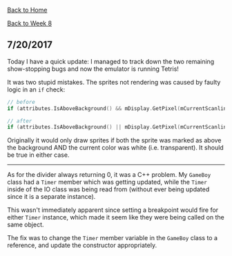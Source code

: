 [Back to Home](../../README.md)

[Back to Week 8](Week8.md)

## 7/20/2017
Today I have a quick update: I managed to track down the two remaining show-stopping bugs and now the emulator is running Tetris!

It was two stupid mistakes. The sprites not rendering was caused by faulty logic in an `if` check:
```c++
// before
if (attributes.IsAboveBackground() && mDisplay.GetPixel(mCurrentScanline, pixel) == Display::Color::White)

// after
if (attributes.IsAboveBackground() || mDisplay.GetPixel(mCurrentScanline, pixel) == Display::Color::White)
```

Originally it would only draw sprites if both the sprite was marked as above the background AND the current color was white (i.e. transparent). It should be true in either case.

----

As for the divider always returning 0, it was a C++ problem. My `GameBoy` class had a `Timer` member which was getting updated, while the `Timer` inside of the IO class was being read from (without ever being updated since it is a separate instance).

This wasn't immediately apparent since setting a breakpoint would fire for either `Timer` instance, which made it seem like they were being called on the same object.

The fix was to change the `Timer` member variable in the `GameBoy` class to a reference, and update the constructor appropriately.
